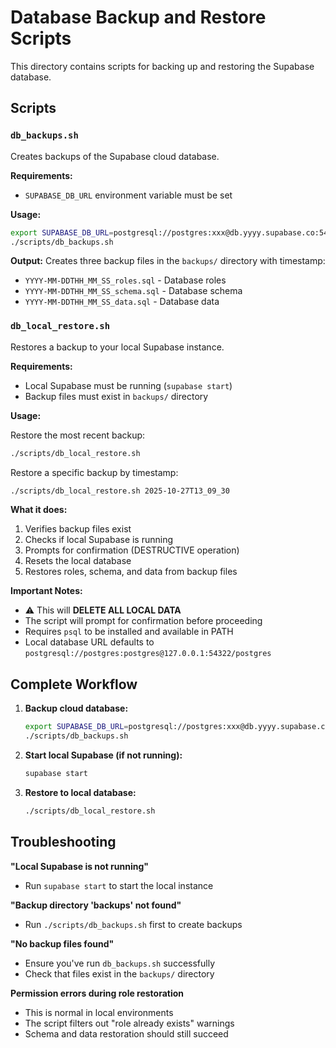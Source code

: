 # Database Backup and Restore Scripts

This directory contains scripts for backing up and restoring the Supabase database.

## Scripts

### `db_backups.sh`

Creates backups of the Supabase cloud database.

**Requirements:**
- `SUPABASE_DB_URL` environment variable must be set

**Usage:**
```bash
export SUPABASE_DB_URL=postgresql://postgres:xxx@db.yyyy.supabase.co:5432/postgres
./scripts/db_backups.sh
```

**Output:**
Creates three backup files in the `backups/` directory with timestamp:
- `YYYY-MM-DDTHH_MM_SS_roles.sql` - Database roles
- `YYYY-MM-DDTHH_MM_SS_schema.sql` - Database schema
- `YYYY-MM-DDTHH_MM_SS_data.sql` - Database data

### `db_local_restore.sh`

Restores a backup to your local Supabase instance.

**Requirements:**
- Local Supabase must be running (`supabase start`)
- Backup files must exist in `backups/` directory

**Usage:**

Restore the most recent backup:
```bash
./scripts/db_local_restore.sh
```

Restore a specific backup by timestamp:
```bash
./scripts/db_local_restore.sh 2025-10-27T13_09_30
```

**What it does:**
1. Verifies backup files exist
2. Checks if local Supabase is running
3. Prompts for confirmation (DESTRUCTIVE operation)
4. Resets the local database
5. Restores roles, schema, and data from backup files

**Important Notes:**
- ⚠️ This will **DELETE ALL LOCAL DATA**
- The script will prompt for confirmation before proceeding
- Requires `psql` to be installed and available in PATH
- Local database URL defaults to `postgresql://postgres:postgres@127.0.0.1:54322/postgres`

## Complete Workflow

1. **Backup cloud database:**
   ```bash
   export SUPABASE_DB_URL=postgresql://postgres:xxx@db.yyyy.supabase.co:5432/postgres
   ./scripts/db_backups.sh
   ```

2. **Start local Supabase (if not running):**
   ```bash
   supabase start
   ```

3. **Restore to local database:**
   ```bash
   ./scripts/db_local_restore.sh
   ```

## Troubleshooting

**"Local Supabase is not running"**
- Run `supabase start` to start the local instance

**"Backup directory 'backups' not found"**
- Run `./scripts/db_backups.sh` first to create backups

**"No backup files found"**
- Ensure you've run `db_backups.sh` successfully
- Check that files exist in the `backups/` directory

**Permission errors during role restoration**
- This is normal in local environments
- The script filters out "role already exists" warnings
- Schema and data restoration should still succeed